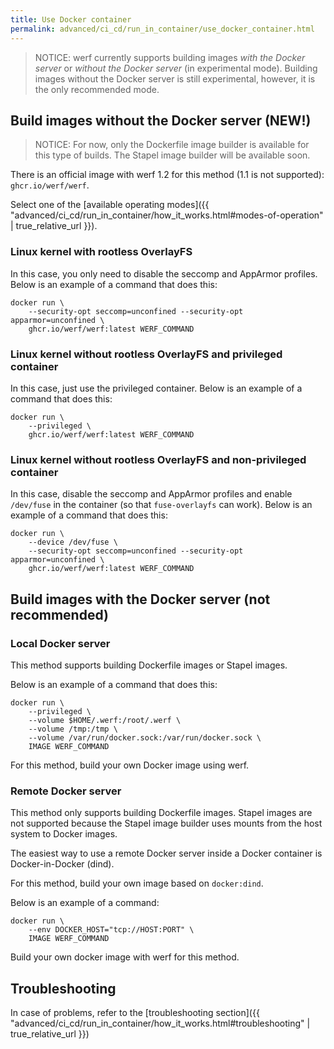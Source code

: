```yaml
---
title: Use Docker container
permalink: advanced/ci_cd/run_in_container/use_docker_container.html
---
```


> NOTICE: werf currently supports building images _with the Docker server_ or _without the Docker server_ (in experimental mode). Building images without the Docker server is still experimental, however, it is the only recommended mode.

## Build images without the Docker server (NEW!)

> NOTICE: For now, only the Dockerfile image builder is available for this type of builds. The Stapel image builder will be available soon.

There is an official image with werf 1.2 for this method (1.1 is not supported): `ghcr.io/werf/werf`.

Select one of the [available operating modes]({{ "advanced/ci_cd/run_in_container/how_it_works.html#modes-of-operation" | true_relative_url }}).

### Linux kernel with rootless OverlayFS

In this case, you only need to disable the seccomp and AppArmor profiles. Below is an example of a command that does this:

```shell
docker run \
    --security-opt seccomp=unconfined --security-opt apparmor=unconfined \
    ghcr.io/werf/werf:latest WERF_COMMAND
```

### Linux kernel without rootless OverlayFS and privileged container

In this case, just use the privileged container. Below is an example of a command that does this:

```shell
docker run \
    --privileged \
    ghcr.io/werf/werf:latest WERF_COMMAND
```

### Linux kernel without rootless OverlayFS and non-privileged container

In this case, disable the seccomp and AppArmor profiles and enable `/dev/fuse` in the container (so that `fuse-overlayfs` can work). Below is an example of a command that does this:

```shell
docker run \
    --device /dev/fuse \
    --security-opt seccomp=unconfined --security-opt apparmor=unconfined \
    ghcr.io/werf/werf:latest WERF_COMMAND
```

## Build images with the Docker server (not recommended)

### Local Docker server

This method supports building Dockerfile images or Stapel images.

Below is an example of a command that does this:

```shell
docker run \
    --privileged \
    --volume $HOME/.werf:/root/.werf \
    --volume /tmp:/tmp \
    --volume /var/run/docker.sock:/var/run/docker.sock \
    IMAGE WERF_COMMAND
```

For this method, build your own Docker image using werf.

### Remote Docker server

This method only supports building Dockerfile images. Stapel images are not supported because the Stapel image builder uses mounts from the host system to Docker images.

The easiest way to use a remote Docker server inside a Docker container is Docker-in-Docker (dind).

For this method, build your own image based on `docker:dind`.

Below is an example of a command:

```shell
docker run \
    --env DOCKER_HOST="tcp://HOST:PORT" \
    IMAGE WERF_COMMAND
```

Build your own docker image with werf for this method.

## Troubleshooting

In case of problems, refer to the [troubleshooting section]({{ "advanced/ci_cd/run_in_container/how_it_works.html#troubleshooting" | true_relative_url }})
